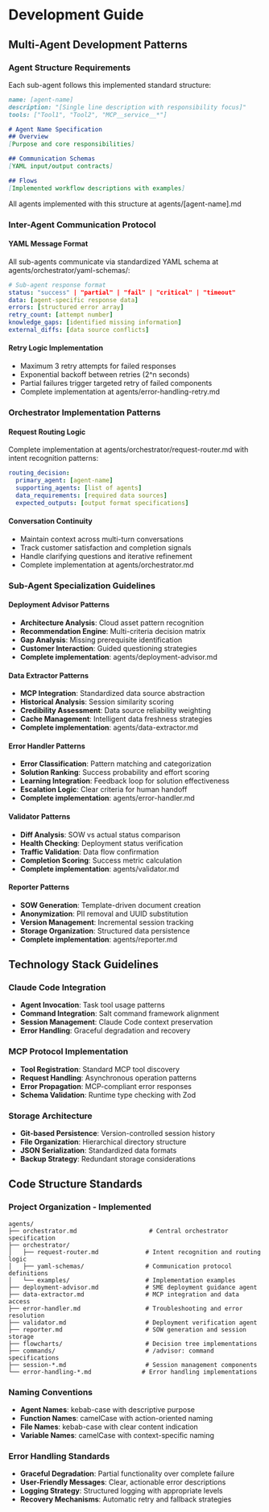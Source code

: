 # Development Guide

## Multi-Agent Development Patterns

### Agent Structure Requirements
Each sub-agent follows this implemented standard structure:

```markdown
name: [agent-name]
description: "[Single line description with responsibility focus]"
tools: ["Tool1", "Tool2", "MCP__service__*"]

# Agent Name Specification
## Overview
[Purpose and core responsibilities]

## Communication Schemas
[YAML input/output contracts]

## Flows
[Implemented workflow descriptions with examples]
```

All agents implemented with this structure at agents/[agent-name].md

### Inter-Agent Communication Protocol

#### YAML Message Format
All sub-agents communicate via standardized YAML schema at agents/orchestrator/yaml-schemas/:

```yaml
# Sub-agent response format
status: "success" | "partial" | "fail" | "critical" | "timeout"
data: [agent-specific response data]
errors: [structured error array]
retry_count: [attempt number]
knowledge_gaps: [identified missing information]
external_diffs: [data source conflicts]
```

#### Retry Logic Implementation
- Maximum 3 retry attempts for failed responses
- Exponential backoff between retries (2^n seconds)
- Partial failures trigger targeted retry of failed components
- Complete implementation at agents/error-handling-retry.md

### Orchestrator Implementation Patterns

#### Request Routing Logic
Complete implementation at agents/orchestrator/request-router.md with intent recognition patterns:

```yaml
routing_decision:
  primary_agent: [agent-name]
  supporting_agents: [list of agents]
  data_requirements: [required data sources]
  expected_outputs: [output format specifications]
```

#### Conversation Continuity
- Maintain context across multi-turn conversations
- Track customer satisfaction and completion signals
- Handle clarifying questions and iterative refinement
- Complete implementation at agents/orchestrator.md

### Sub-Agent Specialization Guidelines

#### Deployment Advisor Patterns
- **Architecture Analysis**: Cloud asset pattern recognition
- **Recommendation Engine**: Multi-criteria decision matrix
- **Gap Analysis**: Missing prerequisite identification
- **Customer Interaction**: Guided questioning strategies
- **Complete implementation**: agents/deployment-advisor.md

#### Data Extractor Patterns
- **MCP Integration**: Standardized data source abstraction
- **Historical Analysis**: Session similarity scoring
- **Credibility Assessment**: Data source reliability weighting
- **Cache Management**: Intelligent data freshness strategies
- **Complete implementation**: agents/data-extractor.md

#### Error Handler Patterns
- **Error Classification**: Pattern matching and categorization
- **Solution Ranking**: Success probability and effort scoring
- **Learning Integration**: Feedback loop for solution effectiveness
- **Escalation Logic**: Clear criteria for human handoff
- **Complete implementation**: agents/error-handler.md

#### Validator Patterns
- **Diff Analysis**: SOW vs actual status comparison
- **Health Checking**: Deployment status verification
- **Traffic Validation**: Data flow confirmation
- **Completion Scoring**: Success metric calculation
- **Complete implementation**: agents/validator.md

#### Reporter Patterns
- **SOW Generation**: Template-driven document creation
- **Anonymization**: PII removal and UUID substitution
- **Version Management**: Incremental session tracking
- **Storage Organization**: Structured data persistence
- **Complete implementation**: agents/reporter.md

## Technology Stack Guidelines

### Claude Code Integration
- **Agent Invocation**: Task tool usage patterns
- **Command Integration**: Salt command framework alignment
- **Session Management**: Claude Code context preservation
- **Error Handling**: Graceful degradation and recovery

### MCP Protocol Implementation
- **Tool Registration**: Standard MCP tool discovery
- **Request Handling**: Asynchronous operation patterns
- **Error Propagation**: MCP-compliant error responses
- **Schema Validation**: Runtime type checking with Zod

### Storage Architecture
- **Git-based Persistence**: Version-controlled session history
- **File Organization**: Hierarchical directory structure
- **JSON Serialization**: Standardized data formats
- **Backup Strategy**: Redundant storage considerations

## Code Structure Standards

### Project Organization - Implemented
```
agents/
├── orchestrator.md                    # Central orchestrator specification
├── orchestrator/
│   ├── request-router.md             # Intent recognition and routing logic
│   ├── yaml-schemas/                 # Communication protocol definitions
│   └── examples/                     # Implementation examples
├── deployment-advisor.md             # SME deployment guidance agent
├── data-extractor.md                 # MCP integration and data access
├── error-handler.md                  # Troubleshooting and error resolution
├── validator.md                      # Deployment verification agent
├── reporter.md                       # SOW generation and session storage
├── flowcharts/                       # Decision tree implementations
├── commands/                         # /advisor: command specifications
├── session-*.md                      # Session management components
└── error-handling-*.md              # Error handling implementations
```

### Naming Conventions
- **Agent Names**: kebab-case with descriptive purpose
- **Function Names**: camelCase with action-oriented naming
- **File Names**: kebab-case with clear content indication
- **Variable Names**: camelCase with context-specific naming

### Error Handling Standards
- **Graceful Degradation**: Partial functionality over complete failure
- **User-Friendly Messages**: Clear, actionable error descriptions
- **Logging Strategy**: Structured logging with appropriate levels
- **Recovery Mechanisms**: Automatic retry and fallback strategies
